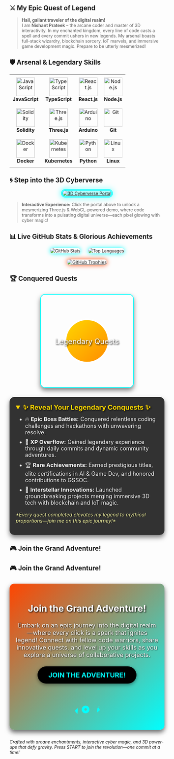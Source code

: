 ## ⚔️ My Epic Quest of Legend

> **Hail, gallant traveler of the digital realm!**  
> I am **Nishant Prateek** – the arcane coder and master of 3D interactivity. In my enchanted kingdom, every line of code casts a spell and every commit ushers in new legends. My arsenal boasts full-stack wizardry, blockchain sorcery, IoT marvels, and immersive game development magic. Prepare to be utterly mesmerized!

## 🛡️ Arsenal & Legendary Skills

<div align="center">
  <table>
    <tr>
      <td align="center" style="padding: 10px;">
        <img src="https://skillicons.dev/icons?i=js" alt="JavaScript" width="60" height="60">
        <br>
        <strong>JavaScript</strong>
      </td>
      <td align="center" style="padding: 10px;">
        <img src="https://skillicons.dev/icons?i=ts" alt="TypeScript" width="60" height="60">
        <br>
        <strong>TypeScript</strong>
      </td>
      <td align="center" style="padding: 10px;">
        <img src="https://skillicons.dev/icons?i=react" alt="React.js" width="60" height="60">
        <br>
        <strong>React.js</strong>
      </td>
      <td align="center" style="padding: 10px;">
        <img src="https://skillicons.dev/icons?i=nodejs" alt="Node.js" width="60" height="60">
        <br>
        <strong>Node.js</strong>
      </td>
    </tr>
    <tr>
      <td align="center" style="padding: 10px;">
        <img src="https://skillicons.dev/icons?i=solidity" alt="Solidity" width="60" height="60">
        <br>
        <strong>Solidity</strong>
      </td>
      <td align="center" style="padding: 10px;">
        <img src="https://skillicons.dev/icons?i=threejs" alt="Three.js" width="60" height="60">
        <br>
        <strong>Three.js</strong>
      </td>
      <td align="center" style="padding: 10px;">
        <img src="https://skillicons.dev/icons?i=arduino" alt="Arduino" width="60" height="60">
        <br>
        <strong>Arduino</strong>
      </td>
      <td align="center" style="padding: 10px;">
        <img src="https://skillicons.dev/icons?i=git" alt="Git" width="60" height="60">
        <br>
        <strong>Git</strong>
      </td>
    </tr>
    <tr>
      <td align="center" style="padding: 10px;">
        <img src="https://skillicons.dev/icons?i=docker" alt="Docker" width="60" height="60">
        <br>
        <strong>Docker</strong>
      </td>
      <td align="center" style="padding: 10px;">
        <img src="https://skillicons.dev/icons?i=kubernetes" alt="Kubernetes" width="60" height="60">
        <br>
        <strong>Kubernetes</strong>
      </td>
      <td align="center" style="padding: 10px;">
        <img src="https://skillicons.dev/icons?i=python" alt="Python" width="60" height="60">
        <br>
        <strong>Python</strong>
      </td>
      <td align="center" style="padding: 10px;">
        <img src="https://skillicons.dev/icons?i=linux" alt="Linux" width="60" height="60">
        <br>
        <strong>Linux</strong>
      </td>
    </tr>
  </table>
</div>

<div align="center" style="margin-top: 20px;">
  <p style="font-size: 16px; color: #00FFFF; font-style: italic;">
  </p>
</div>

## 🌀 Step into the 3D Cyberverse

<div align="center">
  <a href="https://your-3d-interactive-demo.com" target="_blank">
    <img src="https://via.placeholder.com/900x450.png?text=ENTER+THE+3D+CYBERVERSE" alt="3D Cyberverse Portal" style="border: 5px double #0ff; border-radius: 15px; filter: drop-shadow(0 0 10px #0ff);">
  </a>
</div>

> **Interactive Experience:** Click the portal above to unlock a mesmerizing Three.js & WebGL-powered demo, where code transforms into a pulsating digital universe—each pixel glowing with cyber magic!

## 📊 Live GitHub Stats & Glorious Achievements

<div align="center" style="perspective: 1200px;">
  <!-- 3D-Enhanced GitHub Stats Card -->
  <div style="display: inline-block; transform: rotateY(10deg); transition: transform 0.5s;">
    <img src="https://github-readme-stats.vercel.app/api?username=nishant1206&show_icons=true&theme=tokyonight&hide_border=true" alt="GitHub Stats" style="border-radius: 15px; box-shadow: 0 0 15px #0ff;">
  </div>
  <!-- 3D-Enhanced Top Languages Card -->
  <div style="display: inline-block; transform: rotateY(-10deg); transition: transform 0.5s; margin-left: 20px;">
    <img src="https://github-readme-stats.vercel.app/api/top-langs/?username=nishant1206&layout=compact&theme=tokyonight&hide_border=true" alt="Top Languages" style="border-radius: 15px; box-shadow: 0 0 15px #0ff;">
  </div>
</div>

<div align="center" style="perspective: 1200px; margin-top: 20px;">
  <!-- 3D-Enhanced Trophy Collection -->
  <div style="transform: rotateY(5deg) scale(1.05); transition: transform 0.5s;">
    <a href="https://github.com/nishant1206">
      <img src="https://github-profile-trophy.vercel.app/?username=nishant1206&theme=onedark&column=7&margin-w=10&margin-h=10" alt="GitHub Trophies" style="border-radius: 15px; box-shadow: 0 0 15px #ff4500;">
    </a>
  </div>
</div>

## 🏆 Conquered Quests

<div align="center" style="margin: 30px 0;">
  <!-- 3D Rotating Trophy SVG -->
  <svg width="300" height="300" viewBox="0 0 300 300" style="border: 2px solid #00FFFF; border-radius: 15px; box-shadow: 0 8px 16px rgba(0,0,0,0.5);">
    <defs>
      <linearGradient id="gradTrophy" x1="0%" y1="0%" x2="100%" y2="100%">
        <stop offset="0%" style="stop-color:#FFD700;stop-opacity:1" />
        <stop offset="100%" style="stop-color:#FF8C00;stop-opacity:1" />
      </linearGradient>
    </defs>
    <g transform="translate(150,150)">
      <!-- Trophy Body -->
      <g>
        <path d="M -70 0 A 70 70 0 1 1 70 0 A 70 70 0 1 1 -70 0" fill="url(#gradTrophy)" stroke="#FFF" stroke-width="5"/>
        <animateTransform attributeName="transform" attributeType="XML" type="rotate" from="0 0 0" to="360 0 0" dur="10s" repeatCount="indefinite"/>
      </g>
      <!-- Trophy Label -->
      <text x="0" y="10" font-size="24" text-anchor="middle" fill="#FFFFFF" style="text-shadow: 2px 2px 4px #000;">Legendary Quests</text>
    </g>
  </svg>
</div>

<details open style="max-width: 800px; margin: 20px auto; background: rgba(0,0,0,0.8); padding: 20px; border-radius: 15px; box-shadow: 0 8px 16px rgba(0,0,0,0.5);">
  <summary style="font-size: 22px; font-weight: bold; cursor: pointer; color: #FFD700; text-shadow: 2px 2px 4px #000;">
    ✨ Reveal Your Legendary Conquests ✨
  </summary>
  <ul style="margin-top: 15px; font-size: 18px; color: #FFF; text-shadow: 1px 1px 2px #000;">
    <li style="margin-bottom: 10px;">🔥 <strong>Epic Boss Battles:</strong> Conquered relentless coding challenges and hackathons with unwavering resolve.</li>
    <li style="margin-bottom: 10px;">💎 <strong>XP Overflow:</strong> Gained legendary experience through daily commits and dynamic community adventures.</li>
    <li style="margin-bottom: 10px;">🏆 <strong>Rare Achievements:</strong> Earned prestigious titles, elite certifications in AI & Game Dev, and honored contributions to GSSOC.</li>
    <li style="margin-bottom: 10px;">🚀 <strong>Interstellar Innovations:</strong> Launched groundbreaking projects merging immersive 3D tech with blockchain and IoT magic.</li>
  </ul>
  <p style="font-size: 16px; color: #ffffaa; font-style: italic; margin-top: 15px; text-shadow: 1px 1px 2px #000;">
    *Every quest completed elevates my legend to mythical proportions—join me on this epic journey!*
  </p>
</details>

## 🎮 Join the Grand Adventure!

## 🎮 Join the Grand Adventure!

<div align="center" style="margin: 30px auto; padding: 20px; max-width: 650px; background: linear-gradient(135deg, #FF4500, #00FFFF); border-radius: 15px; box-shadow: 0 8px 16px rgba(0,0,0,0.6);">
  <h2 style="font-size: 30px; font-weight: bold; color: #FFFFFF; text-shadow: 2px 2px 4px #000;">Join the Grand Adventure!</h2>
  <p style="font-size: 20px; color: #FFFFFF; margin-bottom: 25px; text-shadow: 1px 1px 3px #000;">
    Embark on an epic journey into the digital realm—where every click is a spark that ignites legend! Connect with fellow code warriors, share innovative quests, and level up your skills as you explore a universe of collaborative projects.
  </p>
  <a href="https://discord.gg/yourinvite" target="_blank" style="text-decoration: none;">
    <div style="display: inline-block; padding: 15px 35px; background: #000; color: #00FFFF; font-size: 22px; font-weight: bold; border-radius: 50px; box-shadow: 0 4px 12px rgba(0, 0, 0, 0.4); transition: transform 0.3s ease, background 0.3s ease;" onmouseover="this.style.transform='scale(1.1)'" onmouseout="this.style.transform='scale(1)'">
      JOIN THE ADVENTURE!
    </div>
  </a>
  
  <!-- Animated 3D Game Controller Icon -->
  <div style="margin-top: 30px;">
    <svg width="100" height="100" viewBox="0 0 24 24" fill="#00FFFF" style="animation: spin 4s linear infinite;">
      <path d="M21.707 9.293l-1.414 1.414C20.196 11.293 20 11.614 20 12v2c0 .386.196.707.293.293l1.414-1.414c.39-.39.39-1.023 0-1.414l-1.414-1.414zM5 13c0-.386-.196-.707-.293-.293L3.293 14.121c-.39.39-.39 1.023 0 1.414l1.414 1.414c.097.414.293.093.293-.293v-2zm6-3c-1.657 0-3 1.343-3 3s1.343 3 3 3 3-1.343 3-3-1.343-3-3-3zm0 4a1 1 0 110-2 1 1 0 010 2z"></path>
      <style>
        @keyframes spin {
          from { transform: rotate(0deg); }
          to { transform: rotate(360deg); }
        }
      </style>
    </svg>
  </div>
</div>


*Crafted with arcane enchantments, interactive cyber magic, and 3D power-ups that defy gravity. Press START to join the revolution—one commit at a time!*
